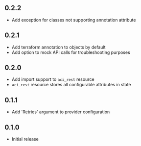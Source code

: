 ## 0.2.2

- Add exception for classes not supporting annotation attribute

## 0.2.1

- Add terraform annotation to objects by default
- Add option to mock API calls for troubleshooting purposes

## 0.2.0

- Add import support to `aci_rest` resource
- `aci_rest` resource stores all configurable attributes in state

## 0.1.1

- Add 'Retries' argument to provider configuration

## 0.1.0

- Initial release
